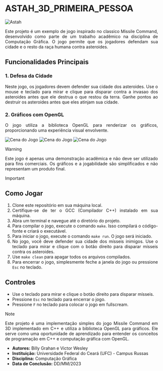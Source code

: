 <div align="justify">

# ASTAH_3D_PRIMEIRA_PESSOA

</div>

![Astah](https://imgur.com/ARTHzLs.jpg)

<div align="justify">

Este projeto é um exemplo de jogo inspirado no classico Missile Command, desenvolvido como parte de um trabalho acadêmico na disciplina de Computação Gráfica. O jogo permite que os jogadores defendam sua cidade e o resto da raça humana contra asteroides.

## Funcionalidades Principais

### 1. Defesa da Cidade
Neste jogo, os jogadores devem defender sua cidade dos asteroides. Use o mouse e teclado para mirar e clique para disparar contra a invasao dos asteroides antes que ele destrua o que restou da terra. Ganhe pontos ao destruir os asteroides antes que eles atinjam sua cidade.

### 2. Gráficos com OpenGL
O jogo utiliza a biblioteca OpenGL para renderizar os gráficos, proporcionando uma experiência visual envolvente.

</div>

![Cena do Jogo](https://i.imgur.com/5VfPndP.png)
![Cena do Jogo](https://i.imgur.com/qAiGXIZ.png)
![Cena do Jogo](https://i.imgur.com/moBxpdL.png)

<div align="justify">

> [!WARNING]
> Este jogo é apenas uma demonstração acadêmica e não deve ser utilizado para fins comerciais. Os gráficos e a jogabilidade são simplificados e não representam um produto final.

> [!IMPORTANT]
> ## Como Jogar
> 1. Clone este repositório em sua máquina local.
> 2. Certifique-se de ter o GCC (Compilador C++) instalado em sua máquina.
> 3. Abra um terminal e navegue até o diretório do projeto.
> 4. Para compilar o jogo, execute o comando `make`. Isso compilará o código-fonte e criará o executável.
> 5. Para iniciar o jogo, execute o comando `make run`. O jogo será iniciado.
> 6. No jogo, você deve defender sua cidade dos mísseis inimigos. Use o teclado para mirar e clique com o botão direito para disparar mísseis contra os asteroides.
> 7. Use `make clean` para apagar todos os arquivos compilados.
> 8. Para encerrar o jogo, simplesmente feche a janela do jogo ou pressione `Esc` no teclado.
>
> ## Controles 
> - Use o teclado para mirar e clique o botão direito para disparar mísseis.
> - Pressione `Esc` no teclado para encerrar o jogo.
> - Pressione `F` no teclado para colocar o jogo em fullscream.

> [!Note]
> Este projeto é uma implementação simples do jogo Missile Command em 3D implementado em C++ e utiliza a biblioteca OpenGL para gráficos. Ele serve como uma oportunidade de aprendizado para  entender os conceitos de programação em C++ e computação gráfica com OpenGL.

* **Autores:** Billy Grahan e Victor Wesley
* **Instituição:** Universidade Federal do Ceará (UFC) - Campus Russas
* **Disciplina:** Computação Gráfica
* **Data de Conclusão:** DD/MM/2023

</div>
